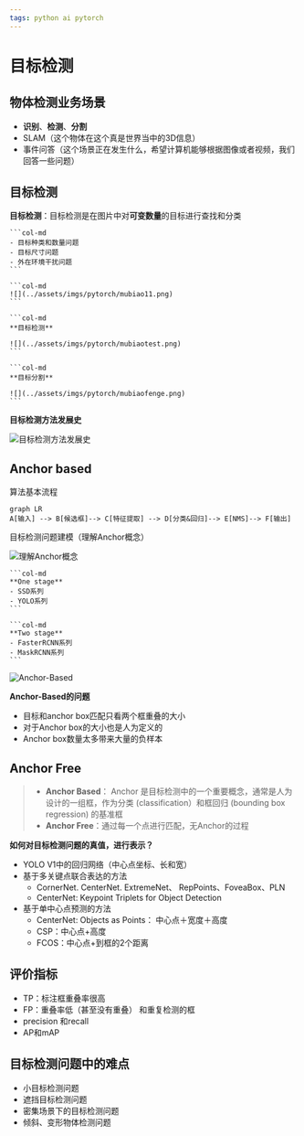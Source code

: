 ```yaml
---
tags: python ai pytorch 
---
```


# 目标检测

## 物体检测业务场景

- **识别**、**检测**、**分割**
- SLAM（这个物体在这个真是世界当中的3D信息）
- 事件问答（这个场景正在发生什么，希望计算机能够根据图像或者视频，我们回答一些问题）

## 目标检测

**目标检测**：目标检测是在图片中对**可变数量**的目标进行查找和分类

````col
```col-md
- 目标种类和数量问题
- 目标尺寸问题
- 外在环境干扰问题
```

```col-md
![](../assets/imgs/pytorch/mubiao11.png)
```
````

````col
```col-md
**目标检测**

![](../assets/imgs/pytorch/mubiaotest.png)
```

```col-md
**目标分割**

![](../assets/imgs/pytorch/mubiaofenge.png)
```
````

**目标检测方法发展史**

![目标检测方法发展史](mubiaohistory.png)

## Anchor based

算法基本流程

```mermaid
graph LR
A[输入] --> B[候选框]--> C[特征提取] --> D[分类&回归]--> E[NMS]--> F[输出]
```

目标检测问题建模（理解Anchor概念）

![理解Anchor概念](../assets/imgs/pytorch/anchor.png)

````col
```col-md
**One stage**
- SSD系列
- YOLO系列
```

```col-md
**Two stage**
- FasterRCNN系列
- MaskRCNN系列
```
````

![Anchor-Based](../assets/imgs/pytorch/anchor-base.png)

**Anchor-Based的问题**

- 目标和anchor box匹配只看两个框重叠的大小
- 对于Anchor box的大小也是人为定义的
- Anchor box数量太多带来大量的负样本

## Anchor Free

> - **Anchor Based**： Anchor 是目标检测中的一个重要概念，通常是人为设计的一组框，作为分类 (classification）和框回归  (bounding box regression) 的基准框
> - **Anchor Free**：通过每一个点进行匹配，无Anchor的过程

**如何对目标检测问题的真值，进行表示？**

- YOLO V1中的回归网络（中心点坐标、长和宽）
- 基于多关键点联合表达的方法
	- CornerNet. CenterNet. ExtremeNet、 RepPoints、FoveaBox、PLN
	- CenterNet: Keypoint Triplets for Object Detection
- 基于单中心点预测的方法
	- CenterNet: Objects as Points： 中心点＋宽度＋高度
	- CSP：中心点+高度
	- FCOS：中心点+到框的2个距离

## 评价指标

- TP：标注框重叠率很高
- FP：重叠率低（甚至没有重叠） 和重复检测的框
- precision 和recall
- AP和mAP

## 目标检测问题中的难点

- 小目标检测问题
- 遮挡目标检测问题
- 密集场景下的目标检测问题
- 倾斜、变形物体检测问题















